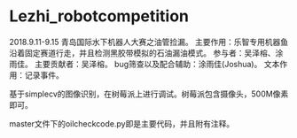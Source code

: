 # Lezhi_robotcompetition
2018.9.11-9.15 青岛国际水下机器人大赛之油管捡漏。
主要作用：乐智专用机器鱼沿着固定赛道行走，并且检测黑胶带模拟的石油漏油模式。
参与者：吴泽榕、涂雨佳。
主要贡献者：吴泽榕。
bug筛查以及配合辅助：涂雨佳(Joshua)。
文本作用：记录事件。

基于simplecv的图像识别，在树莓派上进行调试。树莓派包含摄像头，500M像素即可。

master文件下的oilcheckcode.py即是主要代码，并且附有注释。
